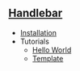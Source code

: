 ## [Handlebar]()
- [Installation](installation)
- Tutorials
   - [Hello World](tutorials/hello)
   - [Template](tutorials/template)